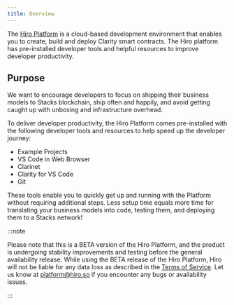 ```yaml
---
title: Overview
---
```


The [Hiro Platform](https://platform.hiro.so/) is a cloud-based development environment that enables you to create, build and deploy Clarity smart contracts. The Hiro platform has pre-installed developer tools and helpful resources to improve developer productivity.

## Purpose

We want to encourage developers to focus on shipping their business models to Stacks blockchain, ship often and happily, and avoid getting caught up with unboxing and infrastructure overhead.

To deliver developer productivity, the Hiro Platform comes pre-installed with the following developer tools and resources to help speed up the developer journey:

- Example Projects
- VS Code in Web Browser
- Clarinet
- Clarity for VS Code
- Git

These tools enable you to quickly get up and running with the Platform without requiring additional steps. Less setup time equals more time for translating your business models into code, testing them, and deploying them to a Stacks network!

:::note

Please note that this is a BETA version of the Hiro Platform, and the product is undergoing stability improvements and testing before the general availability release.
While using the BETA release of the Hiro Platform, Hiro will not be liable for any data loss as described in the [Terms of Service](http://hiro.so/terms).
Let us know at platform@hiro.so if you encounter any bugs or availability issues.

:::
